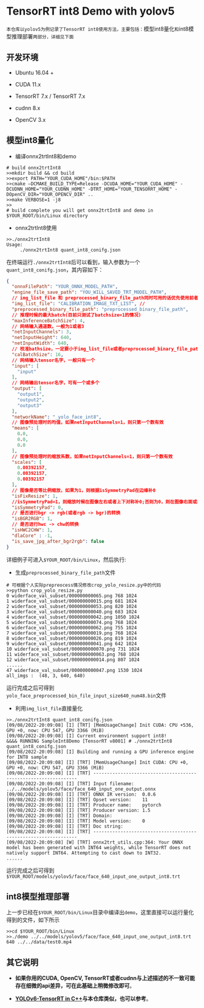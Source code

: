 # TensorRT int8 Demo with yolov5

`本仓库以yolov5为例记录了TensorRT int8使用方法，主要包括：`模型int8量化`和`int8模型推理部署`两部分，详细见下面`

## 开发环境

- Ubuntu 16.04 + 

- CUDA 11.x

- TensorRT 7.x / TensorRT 7.x

- cudnn 8.x

- OpenCV 3.x

## 模型int8量化

- 编译onnx2trtInt8和demo

```shell
# build onnx2trtInt8 
>>mkdir build && cd build
>>export PATH="YOUR_CUDA_HOME"/bin:$PATH
>>cmake —DCMAKE_BUILD_TYPE=Release -DCUDA_HOME="YOUR_CUDA_HOME" -DCUDNN_HOME="YOUR_CUDNN_HOME" -DTRT_HOME="YOUR_TENSORRT_HOME" -DOpenCV_DIR="YOUR_OPENCV_DIR" ..
>>make VERBOSE=1 -j8 
>>
# build complete you will get onnx2trtInt8 and demo in $YOUR_ROOT/bin/Linux directory
```
- onnx2trtInt8使用

```
>>./onnx2trtInt8
Usage:
	 ./onnx2trtInt8 quant_int8_conifg.json
```

在终端运行`./onnx2trtInt8`后可以看到，输入参数为一个`quant_int8_conifg.json`，其内容如下：

```json
{
  "onnxFilePath": "YOUR_ONNX_MODEL_PATH",
  "engine_file_save_path": "YOU_WILL_SAVED_TRT_MODEL_PATH",
  // img_list_file 和 preprocessed_binary_file_path同时可用的话优先使用前者.
  "img_list_file": "CALIBRATION_IMAGE_TXT_LIST", //
  "preprocessed_binary_file_path": "preprocessed_binary_file_path",  
  // 推理时候的最大batch(目前只测试了batchsize=1的情况)
  "maxInferenceBatchSize": 4, 
  // 网络输入通道数，一般为1或者3
  "netInputChannels": 3, 
  "netInputHeight": 640, 
  "netInputWidth": 640,
  // 校准bathsize，一定要小于img_list_file或者preprocessed_binary_file_path中的图像数量
  "calBatchSize": 16,  
  // 网络输入tensor名字，一般只有一个
  "input": [           
    "input"
  ],
  // 网络输出tensor名字，可有一个或多个
  "output": [          
    "output1",
    "output2",
    "output3"
  ],
  "networkName": "_yolo_face_int8",
  // 图像预处理时的均值，如果netInputChannels=1，则只第一个数有效
  "means": [    
    0.0,
    0.0,
    0.0
  ],
  // 图像预处理时的缩放系数，如果netInputChannels=1，则只第一个数有效
  "scales": [  
    0.00392157,
    0.00392157,
    0.00392157
  ],
  // 图像是否等比例缩放，如果为1，则根据isSymmetryPad在边缘补0
  "isFixResize": 1, 
  //isSymmetryPad=1，则缩放时候在图像左右或者上下对称补0;否则为0，则在图像右面或者下面补0
  "isSymmetryPad": 0, 
  // 是否进行bgr -> rgb(或者rgb -> bgr)的转换
  "isBGR2RGB": 1,
  // 是否进行hwc -> chw的转换
  "isHWC2CHW": 1,
  "dlaCore" : -1,  
  "is_save_jpg_after_bgr2rgb": false
}
```

详细例子可进入`$YOUR_ROOT/bin/Linux`，然后执行:

- 生成`preprocessed_binary_file_path`文件

```shell
# 可根据个人实际prepreocess情况修改crop_yolo_resize.py中的代码
>>python crop_yolo_resize.py
0 widerface_val_subset/000000000065.png 768 1024
1 widerface_val_subset/000000000015.png 681 1024
2 widerface_val_subset/000000000053.png 820 1024
3 widerface_val_subset/000000000040.png 683 1024
4 widerface_val_subset/000000000042.png 1050 1024
5 widerface_val_subset/000000000074.png 768 1024
6 widerface_val_subset/000000000062.png 755 1024
7 widerface_val_subset/000000000019.png 768 1024
8 widerface_val_subset/000000000026.png 819 1024
9 widerface_val_subset/000000000041.png 642 1024
10 widerface_val_subset/000000000070.png 731 1024
11 widerface_val_subset/000000000063.png 768 1024
12 widerface_val_subset/000000000014.png 807 1024
......
47 widerface_val_subset/000000000047.png 1530 1024
all_imgs :  (48, 3, 640, 640)
```

运行完成之后可得到`yolo_face_preprocessed_bin_file_input_size640_num48.bin`文件

- 利用`img_list_file`直接量化

```shell
>>./onnx2trtInt8 quant_int8_conifg.json 
[09/08/2022-20:09:08] [I] [TRT] [MemUsageChange] Init CUDA: CPU +536, GPU +0, now: CPU 547, GPU 3366 (MiB)
[09/08/2022-20:09:08] [I] Current environment support int8!
&&&& RUNNING SampleInt8Demo [TensorRT v8001] # ./onnx2trtInt8 quant_int8_conifg.json
[09/08/2022-20:09:08] [I] Building and running a GPU inference engine for INT8 sample
[09/08/2022-20:09:08] [I] [TRT] [MemUsageChange] Init CUDA: CPU +0, GPU +0, now: CPU 547, GPU 3366 (MiB)
[09/08/2022-20:09:08] [I] [TRT] ----------------------------------------------------------------
[09/08/2022-20:09:08] [I] [TRT] Input filename:   ../../models/yolov5/face/face_640_input_one_output.onnx
[09/08/2022-20:09:08] [I] [TRT] ONNX IR version:  0.0.6
[09/08/2022-20:09:08] [I] [TRT] Opset version:    11
[09/08/2022-20:09:08] [I] [TRT] Producer name:    pytorch
[09/08/2022-20:09:08] [I] [TRT] Producer version: 1.5
[09/08/2022-20:09:08] [I] [TRT] Domain:           
[09/08/2022-20:09:08] [I] [TRT] Model version:    0
[09/08/2022-20:09:08] [I] [TRT] Doc string:       
[09/08/2022-20:09:08] [I] [TRT] ----------------------------------------------------------------
[09/08/2022-20:09:08] [W] [TRT] onnx2trt_utils.cpp:364: Your ONNX model has been generated with INT64 weights, while TensorRT does not natively support INT64. Attempting to cast down to INT32.
......
```

运行完成之后可得到`$YOUR_ROOT/models/yolov5/face/face_640_input_one_output_int8.trt`


## int8模型推理部署

上一步已经在`$YOUR_ROOT/bin/Linux`目录中编译出`demo`，这里直接可以运行量化得到的文件，如下所示

```shell
>>cd $YOUR_ROOT/bin/Linux
>>./demo ../../models/yolov5/face/face_640_input_one_output_int8.trt  640 ../../data/test0.mp4
```

## 其它说明

- **如果你用的CUDA, OpenCV, TensorRT或者cudnn与上述描述的不一致可能存在细微的api差异，可在此基础上稍微修改即可**。

- **[YOLOv6-TensorRT in C++](https://github.com/meituan/YOLOv6/tree/main/deploy/TensorRT)与本仓库类似，也可以参考**。
